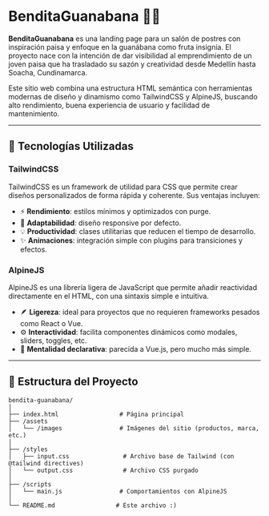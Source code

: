 # BenditaGuanabana 🍨🌿

**BenditaGuanabana** es una landing page para un salón de postres con inspiración paisa y enfoque en la guanábana como fruta insignia. El proyecto nace con la intención de dar visibilidad al emprendimiento de un joven paisa que ha trasladado su sazón y creatividad desde Medellín hasta Soacha, Cundinamarca.

Este sitio web combina una estructura HTML semántica con herramientas modernas de diseño y dinamismo como TailwindCSS y AlpineJS, buscando alto rendimiento, buena experiencia de usuario y facilidad de mantenimiento.

---

## 🧰 Tecnologías Utilizadas

### TailwindCSS
TailwindCSS es un framework de utilidad para CSS que permite crear diseños personalizados de forma rápida y coherente. Sus ventajas incluyen:

- ⚡ **Rendimiento**: estilos mínimos y optimizados con purge.
- 🎨 **Adaptabilidad**: diseño responsive por defecto.
- 💡 **Productividad**: clases utilitarias que reducen el tiempo de desarrollo.
- ✨ **Animaciones**: integración simple con plugins para transiciones y efectos.

### AlpineJS
AlpineJS es una librería ligera de JavaScript que permite añadir reactividad directamente en el HTML, con una sintaxis simple e intuitiva.

- 🪶 **Ligereza**: ideal para proyectos que no requieren frameworks pesados como React o Vue.
- ⚙️ **Interactividad**: facilita componentes dinámicos como modales, sliders, toggles, etc.
- 🧠 **Mentalidad declarativa**: parecida a Vue.js, pero mucho más simple.

---

## 🧱 Estructura del Proyecto

```plaintext
bendita-guanabana/
│
├── index.html                 # Página principal
├── /assets
│   └── /images                # Imágenes del sitio (productos, marca, etc.)
│
├── /styles
│   ├── input.css               # Archivo base de Tailwind (con @tailwind directives)
│   └── output.css              # Archivo CSS purgado
│
├── /scripts
│   └── main.js                # Comportamientos con AlpineJS
│
└── README.md                 # Este archivo :)

